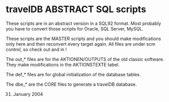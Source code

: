 # travelDB ABSTRACT SQL scripts


These scripts are in an abstract version in a SQL92 format.
Most probably you have to convert those scripts for Oracle, SQL Server, MySQL.

These scripts are the MASTER scripts and you should make modifications
only here and then reconvert every target again. All files are under
scm control, so check out and in !

The out_* files are for the AKTIONEN/OUTPUTS of the old classic software.
They make modifications in the AKTIONSTEXTE tabel.

The def_* files are for global initialization of the database tables.

The dbe_* are the CORE files to generate a travelDB database.

31. January 2004
